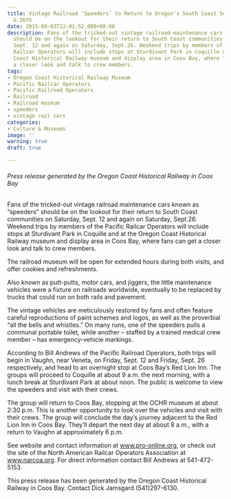 ```yaml
---
title: Vintage Railroad ‘Speeders’ to Return to Oregon's South Coast September 12th
  & 26th
date: 2015-09-03T22:01:52.000+00:00
description: Fans of the tricked-out vintage railroad maintenance cars known as “speeders”
  should be on the lookout for their return to South Coast communities on Saturday,
  Sept. 12 and again on Saturday, Sept.26. Weekend trips by members of the Pacific
  Railcar Operators will include stops at Sturdivant Park in Coquille and at the Oregon
  Coast Historical Railway museum and display area in Coos Bay, where fans can get
  a closer look and talk to crew members.
tags:
- Oregon Coast Historical Railway Museum
- Pacific Railcar Operators
- Pacific Railroad Operators
- Railroad
- Railroad museum
- speeders
- vintage rail cars
categories:
- Culture & Museums
image: ''
warning: true
draft: true

---
```

###### Press release generated by the Oregon Coast Historical Railway in Coos Bay

Fans of the tricked-out vintage railroad maintenance cars known as “speeders” should be on the lookout for their return to South Coast communities on Saturday, Sept. 12 and again on Saturday, Sept.26. Weekend trips by members of the Pacific Railcar Operators will include stops at Sturdivant Park in Coquille and at the Oregon Coast Historical Railway museum and display area in Coos Bay, where fans can get a closer look and talk to crew members.

The railroad museum will be open for extended hours during both visits, and offer cookies and refreshments.

Also known as putt-putts, motor cars, and jiggers, the little maintenance vehicles were a fixture on railroads worldwide, eventually to be replaced by trucks that could run on both rails and pavement.

The vintage vehicles are meticulously restored by fans and often feature careful reproductions of paint schemes and logos, as well as the proverbial “all the bells and whistles.” On many runs, one of the speeders pulls a communal portable toilet, while another – staffed by a trained medical crew member – has emergency-vehicle markings.

According to Bill Andrews of the Pacific Railroad Operators, both trips will begin in Vaughn, near Veneta, on Friday, Sept. 12 and Friday, Sept. 26 respectively, and head to an overnight stop at Coos Bay’s Red Lion Inn. The groups will proceed to Coquille at about 9 a.m. the next morning, with a lunch break at Sturdivant Park at about noon. The public is welcome to view the speeders and visit with their crews.

The group will return to Coos Bay, stopping at the OCHR museum at about 2:30 p.m. This is another opportunity to look over the vehicles and visit with their crews. The group will conclude the day’s journey adjacent to the Red Lion Inn in Coos Bay. They’ll depart the next day at about 8 a.m., with a return to Vaughn at approximately 6 p.m.

See website and contact information at www.pro-online.org, or check out the site of the North American Railcar Operators Association at www.narcoa.org. For direct information contact Bill Andrews at 541-472-5153.

This press release has been generated by the Oregon Coast Historical Railway in Coos Bay. Contact Dick Jamsgard (541)297-6130.